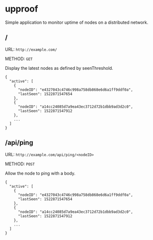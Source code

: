 # upproof
Simple application to monitor uptime of nodes on a distributed network.

## /
URL: `http://example.com/`

METHOD: `GET`

Display the latest nodes as defined by seenThreshold. 

```
{
  "active": [
    {
      "nodeID": "e4327043c4746c998a758db868e6d6a1ff9ddf0a",
      "lastSeen": 1522871547654
    },
    {
      "nodeID": "a14cc24085d7a9ea43ec3712d72b1dbb9ad3d2c0",
      "lastSeen": 1522871547912
    },
    ...
  ]
}
```


## /api/ping
URL: `http://example.com/api/ping/<nodeID>`

METHOD: `POST`

Allow the node to ping with a body.

```
{
  "active": [
    {
      "nodeID": "e4327043c4746c998a758db868e6d6a1ff9ddf0a",
      "lastSeen": 1522871547654
    },
    {
      "nodeID": "a14cc24085d7a9ea43ec3712d72b1dbb9ad3d2c0",
      "lastSeen": 1522871547912
    },
    ...
  ]
}
```

